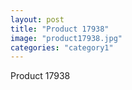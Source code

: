 ```yaml
---
layout: post
title: "Product 17938"
image: "product17938.jpg"
categories: "category1"
---
```

Product 17938
